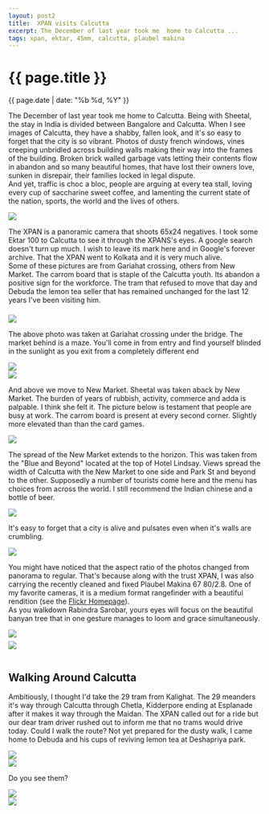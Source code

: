 ```yaml
---
layout: post2
title:  XPAN visits Calcutta
excerpt: The December of last year took me  home to Calcutta ...
tags: xpan, ektar, 45mm, calcutta, plaubel makina
---
```



<div class="row">
<div class="col-xs-8 col-xs-offset-2">




<h1> {{ page.title }} </h1>
<div class="pdate"> {{ page.date | date: "%b %d, %Y" }} </div>

<div class="col-md-10 col-md-offset-1">
<p>
The December of last year took me  home to Calcutta.  Being with
Sheetal, the stay in India is divided between Bangalore and Calcutta. When I see images
of Calcutta, they have a shabby, fallen look, and it's so easy to forget
that the city is so vibrant. Photos of dusty french windows,  vines creeping
unbridled across building walls making their way into the frames of the
building.  Broken brick walled garbage vats letting their
contents flow in abandon and  so many beautiful homes, that have lost their
owners love, sunken in disrepair, their families locked in legal
dispute.
<br/>
And yet, traffic is choc a bloc, people are arguing at every tea
stall, loving  every cup of saccharine sweet coffee, and
lamenting the current state of the nation, sports, the world and  the lives of
others. 
</p>
</div>

</div></div>

<div class="row" style="margin:0;padding:0;margin-top:0.5em;margin-bottom:0.5em;">
<a href="https://docs.google.com/uc?id=0B6d70FmpKIi1cDdJSVNnUS1qYXc"><img  class='bannerimg' src="https://docs.google.com/uc?id=0B6d70FmpKIi1cDdJSVNnUS1qYXc"></a>
</div>


<div class="row">
<div class="col-xs-8 col-xs-offset-2">


<div class="col-md-10 col-md-offset-1">
<p>


The XPAN is a panoramic camera that shoots 65x24 negatives. I took some
Ektar 100 to Calcutta to see it through the XPANS's eyes. A google
search doesn't turn up  much. I wish to leave its mark here and in
Google's forever archive. That the XPAN went to Kolkata and it is very
much alive.
<br/>
Some of these pictures are from Gariahat crossing, others from New
Market. The carrom board that is staple of the Calcutta youth. Its
abandon a positive sign for the workforce. The tram that refused to
move that day and Debuda the lemon tea seller that has remained
unchanged for the last 12 years I've been visiting him.
</p>
</div>

</div></div>





<div class="row">
<div class="col-xs-8 col-xs-offset-2">
<div id="demo6" class="flex-images" style="padding-top:0.5em;">

<div class="item" data-w="1999" data-h="1012">
	<div class="img"><a href="https://docs.google.com/uc?id=0B6d70FmpKIi1SzVlRllSUTR6aEU"><img src="https://docs.google.com/uc?id=0B6d70FmpKIi1V0pkMTNDN2hWSm8" data-src="https://docs.google.com/uc?id=0B6d70FmpKIi1WUhKa2pvZlZDZzA"></a></div>
</div>

<div class="col-md-10 col-md-offset-1">
<p>
The above photo was taken at Gariahat crossing under the bridge. The market behind is a maze. You'll come 
in from entry and find yourself blinded in the sunlight as you exit from a completely different end
</p>
</div>

<div class="item" data-w="1999" data-h="1011" data-solo="y">
	<div class="img"><a href="https://docs.google.com/uc?id=0B6d70FmpKIi1dHBjZWQ5SzRMeFE"><img src="https://docs.google.com/uc?id=0B6d70FmpKIi1V0pkMTNDN2hWSm8" data-src="https://docs.google.com/uc?id=0B6d70FmpKIi1bWxiQlRJdTJkQU0"></a></div>
</div>

<div class="item" data-w="2000" data-h="1009" data-solo="y">
	<div class="img"><a href="https://docs.google.com/uc?id=0B6d70FmpKIi1N2dvN1dRem8ydjA"><img src="https://docs.google.com/uc?id=0B6d70FmpKIi1V0pkMTNDN2hWSm8" data-src="https://docs.google.com/uc?id=0B6d70FmpKIi1ZnVDX0J6Q0czenM"></a></div>
</div>

<div class="col-md-10 col-md-offset-1">
<p> And above we move to New Market. Sheetal was taken aback by New Market. The burden of years of rubbish, activity,
commerce and adda is palpable. I think she felt it. The picture below is testament that people are busy at work. The carrom board is present at every second corner. Slightly more elevated than than the card games.
</p>
</div>

<div class="item" data-w="2000" data-h="1010" data-solo="y">
	<div class="img"><a href="https://docs.google.com/uc?id=0B6d70FmpKIi1QUZlRlRzSlZyZDg"><img src="https://docs.google.com/uc?id=0B6d70FmpKIi1V0pkMTNDN2hWSm8" data-src="https://docs.google.com/uc?id=0B6d70FmpKIi1bHpVRWZsZE42dWM"></a></div>
</div>

<div class="col-md-10 col-md-offset-1">
<p class="body1"> 
The spread of the New Market extends to the horizon. This was taken from the "Blue and Beyond" located at the top of 
Hotel Lindsay. Views spread the width of Calcutta with the New Market to one side and Park St and beyond to the other. 
Supposedly a number of tourists come here and the menu has choices from across the world. I still recommend the Indian chinese and a bottle of beer.
</p>
</div>

<div class="item" data-w="1304" data-h="1122" data-solo="y">
	<div class="img"><a href="https://docs.google.com/uc?id=0B6d70FmpKIi1dkFQeHA2SUdXalk"><img src="https://docs.google.com/uc?id=0B6d70FmpKIi1V0pkMTNDN2hWSm8" data-src="https://docs.google.com/uc?id=0B6d70FmpKIi1NWZxMWJ3WF85WEU"></a></div>
</div>


<div class="col-md-10 col-md-offset-1">
<p class="body1">
It's easy to forget that a city is alive and pulsates even when it's walls are
crumbling.
</p>
</div>

<div class="item" data-w="1303" data-h="1120" data-solo="y">
	<div class="img"><a href="https://docs.google.com/uc?id=0B6d70FmpKIi1YU5QNWRqUFdlM1k"><img src="https://docs.google.com/uc?id=0B6d70FmpKIi1V0pkMTNDN2hWSm8" data-src="https://docs.google.com/uc?id=0B6d70FmpKIi1TzVDS3owZlVkc0E"></a></div>
</div>

<div class="col-md-10 col-md-offset-1">
<p class="body1">
You might have noticed that the aspect ratio of the photos changed
from panorama to regular. That's because along with the trust XPAN, I
was also carrying the recently cleaned and fixed Plaubel Makina 67
80/2.8. One of my favorite cameras, it is a medium format
rangefinder with a beautiful rendition (see the <a
href='https://www.flickr.com/groups/526664@N20/pool/'> Flickr
Homepage</a>).
<br/>
As you walkdown Rabindra Sarobar, yours eyes will focus on the beautiful banyan
tree that in one gesture manages to loom and grace simultaneously. 
 </p>
</div>


<div class="item" data-w="1120" data-h="1304">
	<div class="img"><a href="https://docs.google.com/uc?id=0B6d70FmpKIi1UmlKVVRFSTc0Vkk"><img src="https://docs.google.com/uc?id=0B6d70FmpKIi1V0pkMTNDN2hWSm8" data-src="https://docs.google.com/uc?id=0B6d70FmpKIi1X3dyeEtxM2xMMkU"></a></div>
</div>

 

</div></div></div>


<div class="row" style="margin:0;padding:0;margin-top:0.5em;margin-bottom:0.5em;">
<a href="https://docs.google.com/uc?id=0B6d70FmpKIi1VndhQUpCQ0xmQjA"><img  class='bannerimg' src="https://docs.google.com/uc?id=0B6d70FmpKIi1VndhQUpCQ0xmQjA"></a>
</div>


<div class="row">
<div class="col-xs-8 col-xs-offset-2">
<div id="demo7" class="flex-images" style="padding-top:0.5em;">


<div class="col-md-10 col-md-offset-1">
<h2>Walking Around Calcutta</h2>
<p class="body1">
Ambitiously, I thought I'd take the 29 tram from Kalighat. The 29 meanders it's way through Calcutta
through Chetla, Kidderpore ending at Esplanade after it makes it way through the Maidan. The XPAN called
out for a ride but our dear tram driver rushed out to inform me that no trams would drive today. Could I walk the route?
Not yet prepared for the dusty walk, I came home to Debuda and his cups of reviving lemon tea at Deshapriya park.

</p>
</div>
<div class="item" data-w="1999" data-h="1010">
	<div class="img"><a href="https://docs.google.com/uc?id=0B6d70FmpKIi1UklrV0ppVFl3R2c"><img src="https://docs.google.com/uc?id=0B6d70FmpKIi1V0pkMTNDN2hWSm8" data-src="https://docs.google.com/uc?id=0B6d70FmpKIi1Qy0zTVBxZUlzUms"></a></div>
</div>
<div class="item" data-w="2000" data-h="1010">
	<div class="img"><a href="https://docs.google.com/uc?id=0B6d70FmpKIi1cVo5RXdJUS01NVk"><img src="https://docs.google.com/uc?id=0B6d70FmpKIi1V0pkMTNDN2hWSm8" data-src="https://docs.google.com/uc?id=0B6d70FmpKIi1SjNPVG1vTTFhejg"></a></div>
</div>

<div class="col-md-10 col-md-offset-1">
<p class="body1">
Do you see them?
</p>
</div>


<div class="item" data-w="2000" data-h="1007">
	<div class="img"><a href="https://docs.google.com/uc?id=0B6d70FmpKIi1N1VRQ1NLNzhDTzA"><img src="https://docs.google.com/uc?id=0B6d70FmpKIi1V0pkMTNDN2hWSm8" data-src="https://docs.google.com/uc?id=0B6d70FmpKIi1SlZ5THpKSnR3aFE"></a></div>
</div>


<div class="item" data-w="2000" data-h="1011" data-solo="y">
	<div class="img"><a href="https://docs.google.com/uc?id=0B6d70FmpKIi1YnJSR0FZTDBVYjA"><img src="https://docs.google.com/uc?id=0B6d70FmpKIi1V0pkMTNDN2hWSm8" data-src="https://docs.google.com/uc?id=0B6d70FmpKIi1RXQtOVB0VUpjYms"></a></div>
</div>


</div></div></div>











<script>
$('#demo6').flexImages({ rowHeight:900 , truncate: 0});
$('#demo7').flexImages({ rowHeight:900 , truncate: 0});
</script>











<!-- Ends op most -->
